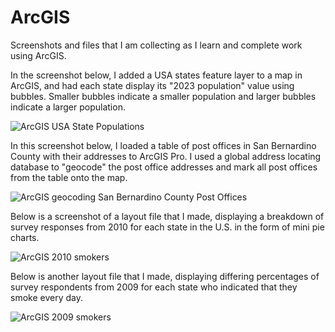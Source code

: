 # ArcGIS
Screenshots and files that I am collecting as I learn and complete work using ArcGIS.

In the screenshot below, I added a USA states feature layer to a map in ArcGIS, and had each state display its "2023 population" value using bubbles.  Smaller bubbles indicate a smaller population and larger bubbles indicate a larger population.

![ArcGIS USA State Populations](https://github.com/user-attachments/assets/4defd963-94e5-4598-b7b6-8d9560fb93d4)


In this screenshot below, I loaded a table of post offices in San Bernardino County with their addresses to ArcGIS Pro.  I used a global address locating database to "geocode" the post office addresses and mark all post offices from the table onto the map.

![ArcGIS geocoding San Bernardino County Post Offices](https://github.com/user-attachments/assets/be6a97cb-63d5-4dbd-a9c0-92617ef0a983)


Below is a screenshot of a layout file that I made, displaying a breakdown of survey responses from 2010 for each state in the U.S. in the form of mini pie charts.

![ArcGIS 2010 smokers](https://github.com/user-attachments/assets/6267dae5-8fee-4c07-9eb1-0e189021f6ef)


Below is another layout file that I made, displaying differing percentages of survey respondents from 2009 for each state who indicated that they smoke every day.

![ArcGIS 2009 smokers](https://github.com/user-attachments/assets/5e23c44c-42e9-445b-9465-8abb0c6339d1)


